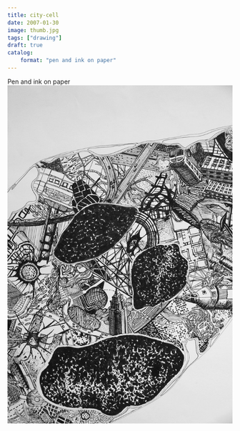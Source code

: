 ```yaml
---
title: city-cell
date: 2007-01-30
image: thumb.jpg
tags: ["drawing"]
draft: true
catalog: 
    format: "pen and ink on paper"
---
```


<span class="more"></span>
Pen and ink on paper
![splash](zoom-out.jpg)
